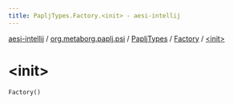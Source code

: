 ```yaml
---
title: PapljTypes.Factory.<init> - aesi-intellij
---
```


[aesi-intellij](../../../index.html) / [org.metaborg.paplj.psi](../../index.html) / [PapljTypes](../index.html) / [Factory](index.html) / [&lt;init&gt;](.)

# &lt;init&gt;

`Factory()`